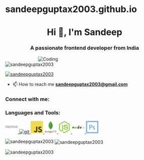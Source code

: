 # sandeepguptax2003.github.io

<h1 align="center">Hi 👋, I'm Sandeep</h1>
<h3 align="center">A passionate frontend developer from India</h3>
<img
  align="right"
  width="400"
  src="https://i.pinimg.com/originals/54/e3/7d/54e37d8074ebcde1d96c77d7b2a7f310.gif"
  alt="Coding"
/>

<p align="left"> <img src="https://komarev.com/ghpvc/?username=sandeepguptax2003&label=Profile%20views&color=0e75b6&style=flat" alt="sandeepguptax2003" /> </p>

<p align="left"> <a href="https://github.com/ryo-ma/github-profile-trophy"><img src="https://github-profile-trophy.vercel.app/?username=sandeepguptax2003" alt="sandeepguptax2003" /></a> </p>

- 📫 How to reach me **sandeepguptax2003@gmail.com**

<h3 align="left">Connect with me:</h3>
<p align="left">
</p>

<h3 align="left">Languages and Tools:</h3>
<p align="left"> <a href="https://expressjs.com" target="_blank" rel="noreferrer"> <img src="https://raw.githubusercontent.com/devicons/devicon/master/icons/express/express-original-wordmark.svg" alt="express" width="40" height="40"/> </a> <a href="https://git-scm.com/" target="_blank" rel="noreferrer"> <img src="https://www.vectorlogo.zone/logos/git-scm/git-scm-icon.svg" alt="git" width="40" height="40"/> </a> <a href="https://developer.mozilla.org/en-US/docs/Web/JavaScript" target="_blank" rel="noreferrer"> <img src="https://raw.githubusercontent.com/devicons/devicon/master/icons/javascript/javascript-original.svg" alt="javascript" width="40" height="40"/> </a> <a href="https://www.mongodb.com/" target="_blank" rel="noreferrer"> <img src="https://raw.githubusercontent.com/devicons/devicon/master/icons/mongodb/mongodb-original-wordmark.svg" alt="mongodb" width="40" height="40"/> </a> <a href="https://nodejs.com/" target="_blank" rel="noreferrer"> <img src="https://raw.githubusercontent.com/devicons/devicon/master/icons/nodejs/nodejs-plain.svg" alt="nodejs" width="40" height="40"/> </a> <a href="https://nodejs.org" target="_blank" rel="noreferrer"> <img src="https://raw.githubusercontent.com/devicons/devicon/master/icons/nodejs/nodejs-original-wordmark.svg" alt="nodejs" width="40" height="40"/> </a> <a href="https://www.photoshop.com/en" target="_blank" rel="noreferrer"> <img src="https://raw.githubusercontent.com/devicons/devicon/master/icons/photoshop/photoshop-line.svg" alt="photoshop" width="40" height="40"/> </a> </p>

<p><img align="left" src="https://github-readme-stats.vercel.app/api/top-langs?username=sandeepguptax2003&show_icons=true&locale=en&layout=compact" alt="sandeepguptax2003" /></p>

<p>&nbsp;<img align="center" src="https://github-readme-stats.vercel.app/api?username=sandeepguptax2003&show_icons=true&locale=en" alt="sandeepguptax2003" /></p>

<p><img align="center" src="https://github-readme-streak-stats.herokuapp.com/?user=sandeepguptax2003&" alt="sandeepguptax2003" /></p>
